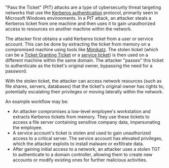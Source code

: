 "Pass the Ticket" (PtT) attacks are a type of cybersecurity threat targeting networks that use the [Kerberos authentication](../activedirectory/kerb.md) protocol, primarily seen in Microsoft Windows environments. In a PtT attack, an attacker steals a Kerberos ticket from one machine and then uses it to gain unauthorized access to resources on another machine within the network.

The attacker first obtains a valid Kerberos ticket from a user or service account. This can be done by extracting the ticket from memory on a compromised machine using tools like [Mimikatz](../tools/mimi.md). The stolen ticket (which can be a [Ticket Granting Ticket](../activedirectory/tgt.md) or a [service ticket](../activedirectory/servtick.md)) is then used on a different machine within the same domain. The attacker "passes" this ticket to authenticate as the ticket's original owner, bypassing the need for a password.

With the stolen ticket, the attacker can access network resources (such as file shares, servers, databases) that the ticket's original owner has rights to, potentially escalating their privileges or moving laterally within the network.

An example workflow may be:

- An attacker compromises a low-level employee's workstation and extracts Kerberos tickets from memory. They use these tickets to access a file server containing sensitive company data, impersonating the employee.
- A service account's ticket is stolen and used to gain unauthorized access to a critical server. The service account has elevated privileges, which the attacker exploits to install malware or exfiltrate data.
- After gaining initial access to a network, an attacker uses a stolen TGT to authenticate to a domain controller, allowing them to create new accounts or modify existing ones for further malicious activities.


